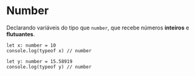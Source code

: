 # Number

Declarando variáveis do tipo que `number`, que recebe números **inteiros** e **flutuantes**.

```
let x: number = 10
console.log(typeof x) // number

let y: number = 15.58919
console.log(typeof y) // number
```
